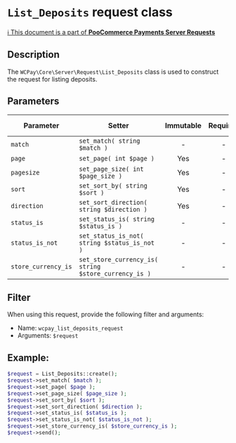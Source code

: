 # `List_Deposits` request class

[ℹ️ This document is a part of __PooCommerce Payments Server Requests__](../README.md)

## Description

The `WCPay\Core\Server\Request\List_Deposits` class is used to construct the request for listing deposits.

## Parameters


| Parameter           | Setter                                               | Immutable | Required | Default value |
|---------------------|------------------------------------------------------|:---------:|:--------:|:-------------:|
| `match`             | `set_match( string $match )`                         |     -     |    -     |       -       |
| `page`              | `set_page( int $page )`                              |    Yes    |    -     |       -       |
| `pagesize`          | `set_page_size( int $page_size )`                    |    Yes    |    -     |     `25`      |
| `sort`              | `set_sort_by( string $sort )`                        |    Yes    |    -     |  `'created'`  |
| `direction`         | `set_sort_direction( string $direction )`            |    Yes    |    -     |   `'desc'`    |
| `status_is`         | `set_status_is( string $status_is )`                 |     -     |    -     |       -       |
| `status_is_not`     | `set_status_is_not( string $status_is_not )`         |     -     |    -     |       -       |
| `store_currency_is` | `set_store_currency_is( string $store_currency_is )` |     -     |    -     |       -       |


## Filter

When using this request, provide the following filter and arguments:

- Name: `wcpay_list_deposits_request`
- Arguments: `$request`

## Example:

```php
$request = List_Deposits::create();
$request->set_match( $match );
$request->set_page( $page );
$request->set_page_size( $page_size );
$request->set_sort_by( $sort );
$request->set_sort_direction( $direction );
$request->set_status_is( $status_is );
$request->set_status_is_not( $status_is_not );
$request->set_store_currency_is( $store_currency_is );
$request->send();
```
